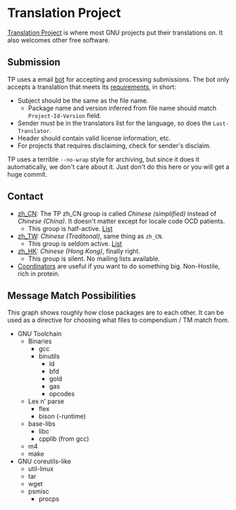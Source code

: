 Translation Project
===================

[Translation Project](https://translationproject.org) is where most GNU
projects put their translations on. It also welcomes other free software.

Submission
----------

TP uses a email [bot](mailto:robot@translationproject.org) for accepting
and processing submissions. The bot only accepts a translation that meets
its [requirements](https://translationproject.org/html/robot.html), in short:

- Subject should be the same as the file name.
  - Package name and version inferred from file name should match
    `Project-Id-Version` field.
- Sender must be in the translators list for the language, so does the
  `Last-Translator`.
- Header should contain valid license information, etc.
- For projects that requires disclaiming, check for sender's disclaim.

TP uses a terrible `--no-wrap` style for archiving, but since it does it
automatically, we don't care about it. Just don't do this here or you will
get a huge commit.

Contact
-------

- [zh_CN](https://translationproject.org/team/zh_CN.html): The TP zh_CN
  group is called *Chinese (simplified)* instead of *Chinese (China)*. It
  doesn't matter except for locale code OCD patients.
  - This group is half-active.
    [List](http://groups.google.com/group/i18n-zh)
- [zh_TW](https://translationproject.org/team/zh_TW.html): *Chinese
  (Traditonal)*, same thing as `zh_CN`.
  - This group is seldom active.
    [List](http://lists.linux.org.tw/cgi-bin/mailman/listinfo/zh-l10n)
- [zh_HK](https://translationproject.org/team/zh_HK.html): *Chinese
  (Hong Kong)*, finally right.
  - This group is silent. No mailing lists available.
- [Coordinators](mailto:coordinator@translationproject.org) are useful if you
  want to do something big. Non-Hostile, rich in protein.

Message Match Possibilities
---------------------------

This graph shows roughly how close packages are to each other. It can be used
as a directive for choosing what files to compendium / TM match from.

- GNU Toolchain
  - Binaries
    - gcc 
    - binutils
      - ld
      - bfd
      - gold
      - gas
      - opcodes
  - Lex n' parse
    - flex
    - bison (-runtime)
  - base-libs
    - libc
    - cpplib (from gcc)
  - m4
  - make
- GNU coreutils-like
  - util-linux
  - tar
  - wget
  - psmisc
    - procps
